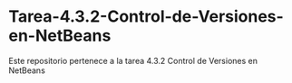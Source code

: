 # Tarea-4.3.2-Control-de-Versiones-en-NetBeans
Este repositorio pertenece a la tarea 4.3.2 Control de Versiones en NetBeans
